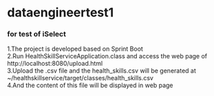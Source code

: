 # dataengineertest1
###  for test of iSelect
1.The project is developed based on Sprint Boot  
2.Run HealthSkillServiceApplication.class and access the web page of http://localhost:8080/upload.html  
3.Upload the .csv file and the health_skills.csv will be generated at ~/healthskillservice/target/classes/health_skills.csv  
4.And the content of this file will be displayed in web page  
